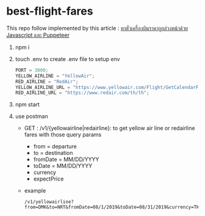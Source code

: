 # best-flight-fares

This repo follow implemented by this article : [หาตั๋วเครื่องบินราคาถูกล่วงหน้าด้วย Javascript และ Puppeteer](https://peerasak.com/post/how-to-get-best-flight-fares-with-js)

1. npm i

2. touch .env to create .env file to setup env

   ```js
   PORT = 3000;
   YELLOW_AIRLINE = "YellowAir";
   RED_AIRLINE = "RedAir";
   YELLOW_AIRLINE_URL = "https://www.yellowair.com/Flight/GetCalendarFare";
   RED_AIRLINE_URL = "https://www.redair.com/th/th";
   ```

3. npm start

4. use postman

   - GET : /v1/{yellowairline|redairline}: to get yellow air line or redairline fares with those query params

     - from = departure
     - to = destination
     - fromDate = MM/DD/YYYY
     - toDate = MM/DD/YYYY
     - currency
     - expectPrice

   - example

     ```
     /v1/yellowairline?from=DMK&to=NRT&fromDate=08/1/2019&toDate=08/31/2019&currency=THB&expectPrice=7000
     ```
